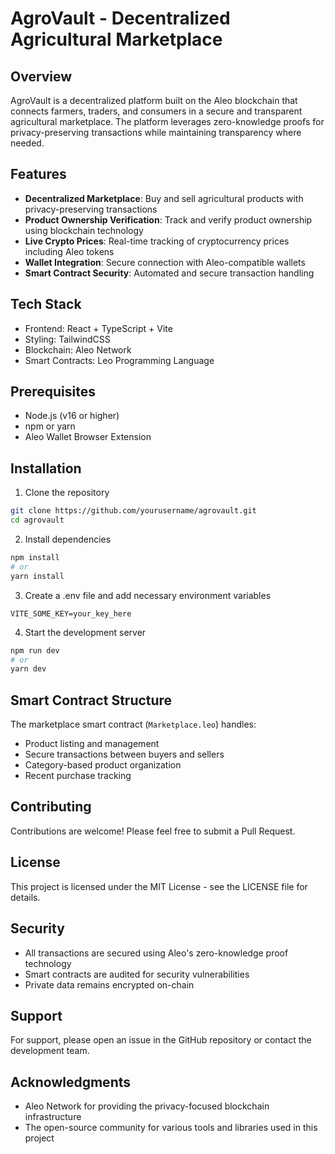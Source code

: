 # AgroVault - Decentralized Agricultural Marketplace

## Overview
AgroVault is a decentralized platform built on the Aleo blockchain that connects farmers, traders, and consumers in a secure and transparent agricultural marketplace. The platform leverages zero-knowledge proofs for privacy-preserving transactions while maintaining transparency where needed.

## Features
- **Decentralized Marketplace**: Buy and sell agricultural products with privacy-preserving transactions
- **Product Ownership Verification**: Track and verify product ownership using blockchain technology
- **Live Crypto Prices**: Real-time tracking of cryptocurrency prices including Aleo tokens
- **Wallet Integration**: Secure connection with Aleo-compatible wallets
- **Smart Contract Security**: Automated and secure transaction handling

## Tech Stack
- Frontend: React + TypeScript + Vite
- Styling: TailwindCSS
- Blockchain: Aleo Network
- Smart Contracts: Leo Programming Language

## Prerequisites
- Node.js (v16 or higher)
- npm or yarn
- Aleo Wallet Browser Extension

## Installation
1. Clone the repository
```bash
git clone https://github.com/yourusername/agrovault.git
cd agrovault
```

2. Install dependencies
```bash
npm install
# or
yarn install
```

3. Create a .env file and add necessary environment variables
```env
VITE_SOME_KEY=your_key_here
```

4. Start the development server
```bash
npm run dev
# or
yarn dev
```

## Smart Contract Structure
The marketplace smart contract (`Marketplace.leo`) handles:
- Product listing and management
- Secure transactions between buyers and sellers
- Category-based product organization
- Recent purchase tracking

## Contributing
Contributions are welcome! Please feel free to submit a Pull Request.

## License
This project is licensed under the MIT License - see the LICENSE file for details.

## Security
- All transactions are secured using Aleo's zero-knowledge proof technology
- Smart contracts are audited for security vulnerabilities
- Private data remains encrypted on-chain

## Support
For support, please open an issue in the GitHub repository or contact the development team.

## Acknowledgments
- Aleo Network for providing the privacy-focused blockchain infrastructure
- The open-source community for various tools and libraries used in this project
